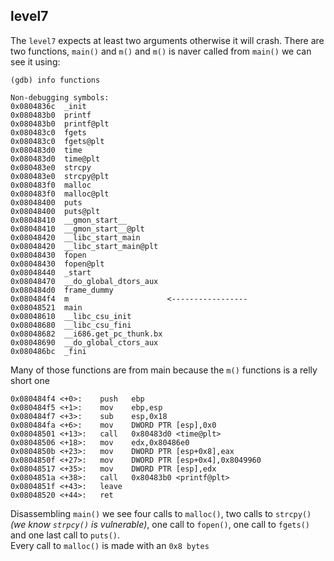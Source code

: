 ## level7

The `level7` expects at least two arguments otherwise it will crash. There are two functions, `main()` and `m()` and `m()` is naver called from `main()` we can see it using:
```
(gdb) info functions

Non-debugging symbols:
0x0804836c  _init
0x080483b0  printf
0x080483b0  printf@plt
0x080483c0  fgets
0x080483c0  fgets@plt
0x080483d0  time
0x080483d0  time@plt
0x080483e0  strcpy
0x080483e0  strcpy@plt
0x080483f0  malloc
0x080483f0  malloc@plt
0x08048400  puts
0x08048400  puts@plt
0x08048410  __gmon_start__
0x08048410  __gmon_start__@plt
0x08048420  __libc_start_main
0x08048420  __libc_start_main@plt
0x08048430  fopen
0x08048430  fopen@plt
0x08048440  _start
0x08048470  __do_global_dtors_aux
0x080484d0  frame_dummy
0x080484f4  m                      <-----------------
0x08048521  main
0x08048610  __libc_csu_init
0x08048680  __libc_csu_fini
0x08048682  __i686.get_pc_thunk.bx
0x08048690  __do_global_ctors_aux
0x080486bc  _fini
```
Many of those functions are from main because the `m()` functions is a relly short one
```
0x080484f4 <+0>:	push   ebp
0x080484f5 <+1>:	mov    ebp,esp
0x080484f7 <+3>:	sub    esp,0x18
0x080484fa <+6>:	mov    DWORD PTR [esp],0x0
0x08048501 <+13>:	call   0x80483d0 <time@plt>
0x08048506 <+18>:	mov    edx,0x80486e0
0x0804850b <+23>:	mov    DWORD PTR [esp+0x8],eax
0x0804850f <+27>:	mov    DWORD PTR [esp+0x4],0x8049960
0x08048517 <+35>:	mov    DWORD PTR [esp],edx
0x0804851a <+38>:	call   0x80483b0 <printf@plt>
0x0804851f <+43>:	leave
0x08048520 <+44>:	ret
```
Disassembling `main()` we see four calls to `malloc()`, two calls to `strcpy()` *(we know `strpcy()` is vulnerable)*, one call to `fopen()`, one call to `fgets()` and one last call to `puts()`. <br> Every call to `malloc()` is made with an `0x8 bytes` 
